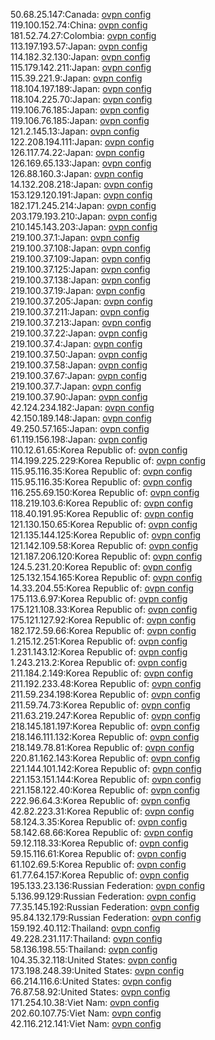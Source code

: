 50.68.25.147:Canada: [ovpn config](vpn/50_68_25_147.ovpn)  
119.100.152.74:China: [ovpn config](vpn/119_100_152_74.ovpn)  
181.52.74.27:Colombia: [ovpn config](vpn/181_52_74_27.ovpn)  
113.197.193.57:Japan: [ovpn config](vpn/113_197_193_57.ovpn)  
114.182.32.130:Japan: [ovpn config](vpn/114_182_32_130.ovpn)  
115.179.142.211:Japan: [ovpn config](vpn/115_179_142_211.ovpn)  
115.39.221.9:Japan: [ovpn config](vpn/115_39_221_9.ovpn)  
118.104.197.189:Japan: [ovpn config](vpn/118_104_197_189.ovpn)  
118.104.225.70:Japan: [ovpn config](vpn/118_104_225_70.ovpn)  
119.106.76.185:Japan: [ovpn config](vpn/119_106_76_185.ovpn)  
119.106.76.185:Japan: [ovpn config](vpn/119_106_76_185.ovpn)  
121.2.145.13:Japan: [ovpn config](vpn/121_2_145_13.ovpn)  
122.208.194.111:Japan: [ovpn config](vpn/122_208_194_111.ovpn)  
126.117.74.22:Japan: [ovpn config](vpn/126_117_74_22.ovpn)  
126.169.65.133:Japan: [ovpn config](vpn/126_169_65_133.ovpn)  
126.88.160.3:Japan: [ovpn config](vpn/126_88_160_3.ovpn)  
14.132.208.218:Japan: [ovpn config](vpn/14_132_208_218.ovpn)  
153.129.120.191:Japan: [ovpn config](vpn/153_129_120_191.ovpn)  
182.171.245.214:Japan: [ovpn config](vpn/182_171_245_214.ovpn)  
203.179.193.210:Japan: [ovpn config](vpn/203_179_193_210.ovpn)  
210.145.143.203:Japan: [ovpn config](vpn/210_145_143_203.ovpn)  
219.100.37.1:Japan: [ovpn config](vpn/219_100_37_1.ovpn)  
219.100.37.108:Japan: [ovpn config](vpn/219_100_37_108.ovpn)  
219.100.37.109:Japan: [ovpn config](vpn/219_100_37_109.ovpn)  
219.100.37.125:Japan: [ovpn config](vpn/219_100_37_125.ovpn)  
219.100.37.138:Japan: [ovpn config](vpn/219_100_37_138.ovpn)  
219.100.37.19:Japan: [ovpn config](vpn/219_100_37_19.ovpn)  
219.100.37.205:Japan: [ovpn config](vpn/219_100_37_205.ovpn)  
219.100.37.211:Japan: [ovpn config](vpn/219_100_37_211.ovpn)  
219.100.37.213:Japan: [ovpn config](vpn/219_100_37_213.ovpn)  
219.100.37.22:Japan: [ovpn config](vpn/219_100_37_22.ovpn)  
219.100.37.4:Japan: [ovpn config](vpn/219_100_37_4.ovpn)  
219.100.37.50:Japan: [ovpn config](vpn/219_100_37_50.ovpn)  
219.100.37.58:Japan: [ovpn config](vpn/219_100_37_58.ovpn)  
219.100.37.67:Japan: [ovpn config](vpn/219_100_37_67.ovpn)  
219.100.37.7:Japan: [ovpn config](vpn/219_100_37_7.ovpn)  
219.100.37.90:Japan: [ovpn config](vpn/219_100_37_90.ovpn)  
42.124.234.182:Japan: [ovpn config](vpn/42_124_234_182.ovpn)  
42.150.189.148:Japan: [ovpn config](vpn/42_150_189_148.ovpn)  
49.250.57.165:Japan: [ovpn config](vpn/49_250_57_165.ovpn)  
61.119.156.198:Japan: [ovpn config](vpn/61_119_156_198.ovpn)  
110.12.61.65:Korea Republic of: [ovpn config](vpn/110_12_61_65.ovpn)  
114.199.225.229:Korea Republic of: [ovpn config](vpn/114_199_225_229.ovpn)  
115.95.116.35:Korea Republic of: [ovpn config](vpn/115_95_116_35.ovpn)  
115.95.116.35:Korea Republic of: [ovpn config](vpn/115_95_116_35.ovpn)  
116.255.69.150:Korea Republic of: [ovpn config](vpn/116_255_69_150.ovpn)  
118.219.103.6:Korea Republic of: [ovpn config](vpn/118_219_103_6.ovpn)  
118.40.191.95:Korea Republic of: [ovpn config](vpn/118_40_191_95.ovpn)  
121.130.150.65:Korea Republic of: [ovpn config](vpn/121_130_150_65.ovpn)  
121.135.144.125:Korea Republic of: [ovpn config](vpn/121_135_144_125.ovpn)  
121.142.109.58:Korea Republic of: [ovpn config](vpn/121_142_109_58.ovpn)  
121.187.206.120:Korea Republic of: [ovpn config](vpn/121_187_206_120.ovpn)  
124.5.231.20:Korea Republic of: [ovpn config](vpn/124_5_231_20.ovpn)  
125.132.154.165:Korea Republic of: [ovpn config](vpn/125_132_154_165.ovpn)  
14.33.204.55:Korea Republic of: [ovpn config](vpn/14_33_204_55.ovpn)  
175.113.6.97:Korea Republic of: [ovpn config](vpn/175_113_6_97.ovpn)  
175.121.108.33:Korea Republic of: [ovpn config](vpn/175_121_108_33.ovpn)  
175.121.127.92:Korea Republic of: [ovpn config](vpn/175_121_127_92.ovpn)  
182.172.59.66:Korea Republic of: [ovpn config](vpn/182_172_59_66.ovpn)  
1.215.12.251:Korea Republic of: [ovpn config](vpn/1_215_12_251.ovpn)  
1.231.143.12:Korea Republic of: [ovpn config](vpn/1_231_143_12.ovpn)  
1.243.213.2:Korea Republic of: [ovpn config](vpn/1_243_213_2.ovpn)  
211.184.2.149:Korea Republic of: [ovpn config](vpn/211_184_2_149.ovpn)  
211.192.233.48:Korea Republic of: [ovpn config](vpn/211_192_233_48.ovpn)  
211.59.234.198:Korea Republic of: [ovpn config](vpn/211_59_234_198.ovpn)  
211.59.74.73:Korea Republic of: [ovpn config](vpn/211_59_74_73.ovpn)  
211.63.219.247:Korea Republic of: [ovpn config](vpn/211_63_219_247.ovpn)  
218.145.181.197:Korea Republic of: [ovpn config](vpn/218_145_181_197.ovpn)  
218.146.111.132:Korea Republic of: [ovpn config](vpn/218_146_111_132.ovpn)  
218.149.78.81:Korea Republic of: [ovpn config](vpn/218_149_78_81.ovpn)  
220.81.162.143:Korea Republic of: [ovpn config](vpn/220_81_162_143.ovpn)  
221.144.101.142:Korea Republic of: [ovpn config](vpn/221_144_101_142.ovpn)  
221.153.151.144:Korea Republic of: [ovpn config](vpn/221_153_151_144.ovpn)  
221.158.122.40:Korea Republic of: [ovpn config](vpn/221_158_122_40.ovpn)  
222.96.64.3:Korea Republic of: [ovpn config](vpn/222_96_64_3.ovpn)  
42.82.223.31:Korea Republic of: [ovpn config](vpn/42_82_223_31.ovpn)  
58.124.3.35:Korea Republic of: [ovpn config](vpn/58_124_3_35.ovpn)  
58.142.68.66:Korea Republic of: [ovpn config](vpn/58_142_68_66.ovpn)  
59.12.118.33:Korea Republic of: [ovpn config](vpn/59_12_118_33.ovpn)  
59.15.116.61:Korea Republic of: [ovpn config](vpn/59_15_116_61.ovpn)  
61.102.69.5:Korea Republic of: [ovpn config](vpn/61_102_69_5.ovpn)  
61.77.64.157:Korea Republic of: [ovpn config](vpn/61_77_64_157.ovpn)  
195.133.23.136:Russian Federation: [ovpn config](vpn/195_133_23_136.ovpn)  
5.136.99.129:Russian Federation: [ovpn config](vpn/5_136_99_129.ovpn)  
77.35.145.192:Russian Federation: [ovpn config](vpn/77_35_145_192.ovpn)  
95.84.132.179:Russian Federation: [ovpn config](vpn/95_84_132_179.ovpn)  
159.192.40.112:Thailand: [ovpn config](vpn/159_192_40_112.ovpn)  
49.228.231.117:Thailand: [ovpn config](vpn/49_228_231_117.ovpn)  
58.136.198.55:Thailand: [ovpn config](vpn/58_136_198_55.ovpn)  
104.35.32.118:United States: [ovpn config](vpn/104_35_32_118.ovpn)  
173.198.248.39:United States: [ovpn config](vpn/173_198_248_39.ovpn)  
66.214.116.6:United States: [ovpn config](vpn/66_214_116_6.ovpn)  
76.87.58.92:United States: [ovpn config](vpn/76_87_58_92.ovpn)  
171.254.10.38:Viet Nam: [ovpn config](vpn/171_254_10_38.ovpn)  
202.60.107.75:Viet Nam: [ovpn config](vpn/202_60_107_75.ovpn)  
42.116.212.141:Viet Nam: [ovpn config](vpn/42_116_212_141.ovpn)  
